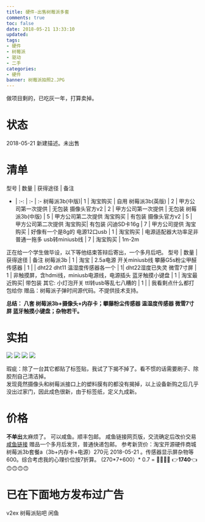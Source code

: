 ```yaml
---
title: 硬件-出售树莓派多套
comments: true
toc: false
date: 2018-05-21 13:33:10
updated:
tags:
- 硬件
- 树莓派
- 驱动
- 二手
categories:
- 硬件
banner: 树莓派拍照2.JPG
---
```

做项目剩的，已吃灰一年，打算卖掉。
# 状态
2018-05-21  新建描述。未出售

# 清单
型号 | 数量 | 获得途径 | 备注 
- | :-: | :- | :- 
树莓派3b(中版)| 1 | 淘宝购买 | 自用
树莓派3b(英版) | 2 | 甲方公司第一次提供 | 无包装 
摄像头官方v2 | 2 | 甲方公司第一次提供 | 无包装 
树莓派3b(中版) | 5 | 甲方公司第二次提供 淘宝购买 | 有包装
摄像头官方v2 | 5 | 甲方公司第二次提供 淘宝购买| 有包装
闪迪SD卡16g | 7 | 甲方公司提供  淘宝购买 | 好像有一个是8g的 
电源12口usb | 1 | 淘宝购买     | 电源适配器大功率足非普通一拖多
usb转miniusb线 | 7 | 淘宝购买 | 1m-2m
 
正在给一个学生做毕设，以下等他结束答辩后寄出，一个多月后吧。
型号 | 数量 | 获得途径 | 备注 
树莓派3b | 1 | 淘宝 | 2.5a电源 开关miniusb线
攀藤G5s粉尘甲醛传感器 | 1 | | 
dht22 dht11 温湿度传感器各一个 | 1| dht22湿度已失灵
微雪7寸屏 | 1 | 非触摸屏，含hdmi线，miniusb电源线，电源插头
蓝牙触摸小键盘 | 1 | 淘宝最近购买| 带包装
其它: 小灯泡开关 ttl转usb等乱七八糟的 | 1 | |  我看剩点什么都打包给你 
赠品：树莓派子弹时间源代码。不提供技术支持。

**总结： 八套 树莓派3b+摄像头+内存卡；攀藤粉尘传感器 温湿度传感器 微雪7寸屏 蓝牙触摸小键盘；杂物若干。**

# 实拍
![](树莓派拍照2.JPG)
![](树莓派拍照3.JPG)
![](树莓派拍照4.jpg)
![](树莓派拍照5.jpg)


瑕疵：除了一台其它都贴了标签贴，我试了下揭不掉了。看不惯的话需要刷子、除胶剂自己清洁掉。  
发现竟然摄像头和树莓派接口上的塑料膜有的都没有揭掉，以上设备新购之后几乎没出过家门，因此成色很新，由于标签纸，定义九成新。


# 价格
**不单出**太麻烦了。
可以咸鱼。顺丰包邮。
咸鱼链接网页版，交流确定后改价交易 [咸鱼链接](https://2.taobao.com/item.htm?spm=2007.1000622.0.0.JLHhfL&id=570214242975)
赠品一个多月后发货，普通快递包邮。
参考新货价：淘宝开源硬件商城 树莓派3b套餐a（3b+内存卡+电源）270元 2018-05-21 。传感器显示屏杂物等600。综合考虑我的心理价位按7折算。
(270\*7+600）\* 0.7 =
🙂🙂🙂🙂 
👉**1740**👈
🙃🙃🙃🙃



# 已在下面地方发布过广告
v2ex 树莓派贴吧 闲鱼


